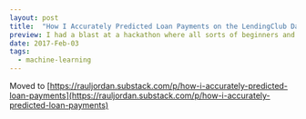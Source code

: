```yaml
---
layout: post
title:  "How I Accurately Predicted Loan Payments on the LendingClub Dataset"
preview: I had a blast at a hackathon where all sorts of beginners and experts got together for a 6 hour sprint to solve a Machine Learning problem. Personally, I had no idea what we would be doing…would we be coming up with our own data sets...?
date: 2017-Feb-03
tags: 
  - machine-learning
---
```


Moved to [https://rauljordan.substack.com/p/how-i-accurately-predicted-loan-payments](https://rauljordan.substack.com/p/how-i-accurately-predicted-loan-payments)